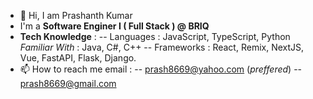- 👋 Hi, I am Prashanth Kumar
- I'm a **Software Enginer I ( Full Stack ) @ BRIQ**
- **Tech Knowledge** :
  -- Languages : JavaScript, TypeScript, Python
                *Familiar With* : Java, C#, C++
  -- Frameworks : React, Remix, NextJS, Vue, FastAPI, Flask, Django.
- 📫 How to reach me email :
      -- prash8669@yahoo.com (*preffered*)
      -- prash8669@gmail.com

<!---
kupras06/kupras06 is a ✨ special ✨ repository because its `README.md` (this file) appears on your GitHub profile.
You can click the Preview link to take a look at your changes.
--->

